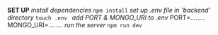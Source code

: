 **SET UP**
*install dependencies*
````npm install````
*set up .env file in 'backend' directory*
````touch .env ````
*add PORT & MONGO_URI to .env*
PORT=....<replace>....
MONGO_URI=....<replace>....
*run the server*
````npm run dev````
